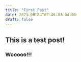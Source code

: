 ```yaml
---
title: "First Post"
date: 2023-06-04T07:46:03-04:00
draft: false
---
```


## This is a test post!

### Wooooo!!!
